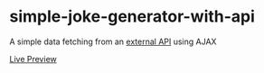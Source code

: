 # simple-joke-generator-with-api

A simple data fetching from an [external API](https://v2.jokeapi.dev/) using AJAX


[Live Preview](https://realsarius.github.io/simple-joke-generator-with-api/)
